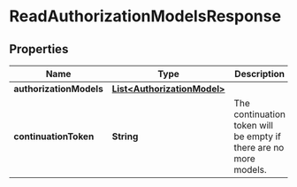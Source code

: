 

# ReadAuthorizationModelsResponse


## Properties

| Name | Type | Description | Notes |
|------------ | ------------- | ------------- | -------------|
|**authorizationModels** | [**List&lt;AuthorizationModel&gt;**](AuthorizationModel.md) |  |  [optional] |
|**continuationToken** | **String** | The continuation token will be empty if there are no more models. |  [optional] |



